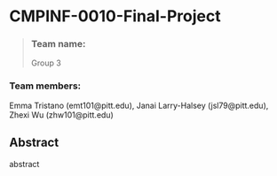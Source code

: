 <h1>CMPINF-0010-Final-Project</h1>

><h3>Team name:</h3>  Group 3

<h3>Team members:</h3> Emma Tristano (emt101@pitt.edu), Janai Larry-Halsey (jsl79@pitt.edu), Zhexi Wu (zhw101@pitt.edu)

<h2>Abstract</h2>

abstract
